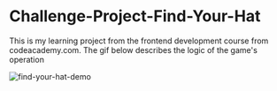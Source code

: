 # Challenge-Project-Find-Your-Hat
This is my learning project from the frontend development course from codeacademy.com. 
The gif below describes the logic of the game's operation </br>

![find-your-hat-demo](https://github.com/user-attachments/assets/dc2e8963-b8cb-4fdb-b45c-be3ea8df9eb8)

